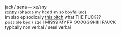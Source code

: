 jack / sena — xe/any  
[rentry](https://rentry.org/littlegemini) (shakes my head im so boyfailure)  
im also episodically [this bitch](https://ensemble-stars.fandom.com/wiki/Izumi_Sena) what THE FUCK??  
possible bpd / szd I MISSS MY FP OOOGGGH!!!! FAUCK  
typically non verbal / semi verbal

